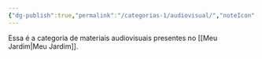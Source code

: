 ```yaml
---
{"dg-publish":true,"permalink":"/categorias-1/audiovisual/","noteIcon":""}
---
```


Essa é a categoria de materiais audiovisuais presentes no [[Meu Jardim\|Meu Jardim]].

